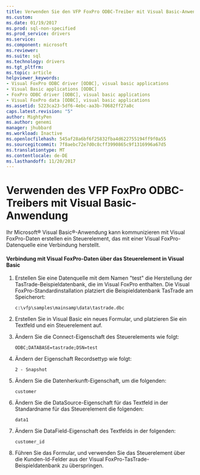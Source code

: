 ```yaml
---
title: Verwenden Sie den VFP FoxPro ODBC-Treiber mit Visual Basic-Anwendung | Microsoft Docs
ms.custom: 
ms.date: 01/19/2017
ms.prod: sql-non-specified
ms.prod_service: drivers
ms.service: 
ms.component: microsoft
ms.reviewer: 
ms.suite: sql
ms.technology: drivers
ms.tgt_pltfrm: 
ms.topic: article
helpviewer_keywords:
- Visual FoxPro ODBC driver [ODBC], visual basic applications
- Visual Basic applications [ODBC]
- FoxPro ODBC driver [ODBC], visual basic applications
- Visual FoxPro data [ODBC], visual basic applications
ms.assetid: 5223ca23-5df6-4ebc-aa3b-70682ff27a8c
caps.latest.revision: "5"
author: MightyPen
ms.author: genemi
manager: jhubbard
ms.workload: Inactive
ms.openlocfilehash: 545af28a6bf6f25832fba4d622755194ff9f0a55
ms.sourcegitcommit: 7f8aebc72e7d0c8cff3990865c9f1316996a67d5
ms.translationtype: MT
ms.contentlocale: de-DE
ms.lasthandoff: 11/20/2017
---
```

# <a name="using-the-vfp-foxpro-odbc-driver-with-your-visual-basic-application"></a>Verwenden des VFP FoxPro ODBC-Treibers mit Visual Basic-Anwendung
Ihr Microsoft® Visual Basic®-Anwendung kann kommunizieren mit Visual FoxPro-Daten erstellen ein Steuerelement, das mit einer Visual FoxPro-Datenquelle eine Verbindung herstellt.  
  
#### <a name="to-connect-to-visual-foxpro-data-using-the-data-control-in-visual-basic"></a>Verbindung mit Visual FoxPro-Daten über das Steuerelement in Visual Basic  
  
1.  Erstellen Sie eine Datenquelle mit dem Namen "test" die Herstellung der TasTrade-Beispieldatenbank, die im Visual FoxPro enthalten. Die Visual FoxPro-Standardinstallation platziert die Beispieldatenbank TasTrade am Speicherort:  
  
    ```  
    c:\vfp\samples\mainsamp\data\tastrade.dbc  
    ```  
  
2.  Erstellen Sie in Visual Basic ein neues Formular, und platzieren Sie ein Textfeld und ein Steuerelement auf.  
  
3.  Ändern Sie die Connect-Eigenschaft des Steuerelements wie folgt:  
  
    ```  
    ODBC;DATABASE=tastrade;DSN=test  
    ```  
  
4.  Ändern der Eigenschaft Recordsettyp wie folgt:  
  
    ```  
    2 - Snapshot  
    ```  
  
5.  Ändern Sie die Datenherkunft-Eigenschaft, um die folgenden:  
  
    ```  
    customer  
    ```  
  
6.  Ändern Sie die DataSource-Eigenschaft für das Textfeld in der Standardname für das Steuerelement die folgenden:  
  
    ```  
    data1  
    ```  
  
7.  Ändern Sie DataField-Eigenschaft des Textfelds in der folgenden:  
  
    ```  
    customer_id  
    ```  
  
8.  Führen Sie das Formular, und verwenden Sie das Steuerelement über die Kunden-Id-Felder aus der Visual FoxPro-TasTrade-Beispieldatenbank zu überspringen.
